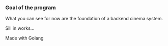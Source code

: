 ### Goal of the program

What you can see for now are the foundation of a backend cinema system.

Sill in works...

Made with Golang